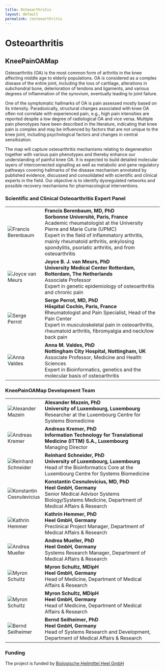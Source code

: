 ```yaml
---
title: Osteoarthritis
layout: default
permalink: /osteoarthritis
---
```


# Osteoarthritis

## KneePainOAMap

Osteoarthritis (OA) is the most common form of arthritis in the knee affecting middle age to elderly populations. OA is considered as a complex disease of the entire joint, including the loss of cartilage, alterations in subchondral bone, deterioration of tendons and ligaments, and various degrees of inflammation of the synovium, eventually leading to joint failure.  

One of the symptomatic hallmarks of OA is pain assessed mostly based on its intensity. Paradoxically, structural changes associated with knee OA often not correlate with experienced pain, e.g., high pain intensities are reported despite a low degree of radiological OA and vice versa. Multiple pain phenotypes have been described in the literature, indicating that knee pain is complex and may be influenced by factors that are not unique to the knee joint, including psychological factors and changes in central sensitization.  

The map will capture osteoarthritis mechanisms relating to degeneration together with various pain phenotypes and thereby enhance our understanding of painful knee OA. It is expected to build detailed molecular layers of interconnected signalling as well as metabolic and gene regulatory pathways covering hallmarks of the disease mechanism annotated by published evidence, discussed and consolidated with scientific and clinical experts in the field. Our objective is to identify dysregulated networks and possible recovery mechanisms for pharmacological interventions.  

### Scientific and Clinical Osteoarthritis Expert Panel

<table>
<tr>
<td style="width: 105px;"><img src="../images/team/FrancisBerenbaum.jpg" alt="Francis Berenbaum"/></td>
<td><strong>Francis Berenbaum, MD, PhD</strong><br /><strong>Sorbonne Université, Paris, France</strong><br />Academic rheumatologist at the University Pierre and Marie Curie (UPMC)<br />Expert in the field of inflammatory arthritis, mainly rheumatoid arthritis, ankylosing spondylitis, psoriatic arthritis, and from osteoarthritis</td>
</tr>
<tr>
<td style="width: 105px;"><img src="../images/team/JoycevanMeurs.jpg" alt="Joyce van Meurs"/></td>
<td><strong>Joyce B. J. van Meurs, PhD</strong><br /><strong>University Medical Center Rotterdam, Rotterdam, The Netherlands</strong><br />
Associate Professor<br />Expert in genetic epidemiology of osteoarthritis and chronic pain</td>
</tr>
<tr>
<td style="width: 105px;"><img src="../images/team/SergePerrot.jpg" alt="Serge Perrot"/></td>
<td><strong>Serge Perrot, MD, PhD</strong><br /><strong>Hôspital Cochin, Paris, France</strong><br />
Rheumatologist and Pain Specialist, Head of the Pain Center<br /><!--Professor of Clinical Pharmacology, Paris Descartes University<br />-->Expert in musculoskeletal pain in osteoarthritis, rheumatoid arthritis, fibromyalgia and neck/low back pain</td>
</tr>
<tr>
<td style="width: 105px;"><img src="../images/team/AnnaValdes.jpg" alt="Anna Valdes"/></td>
<td><strong>Anna M. Valdes, PhD</strong><br /><strong>Nottingham City Hospital, Nottingham, UK</strong><br />
Associate Professor, Medicine and Health Sciences<br />Expert in Bioinformatics, genetics and the molecular basis of osteoarthritis</td>
</tr>
</table>

### KneePainOAMap Development Team

<table>
<tr>
<td style="width: 105px;"><img src="../images/team/AlexanderMazein.jpg" alt="Alexander Mazein" /></td>
<td><strong>Alexander Mazein, PhD</strong><br /><strong>University of Luxembourg, Luxembourg</strong><br />
Researcher at the Luxembourg Centre for Systems Biomedicine</td>
</tr>
<tr>
<td><img src="../images/team/AndreasKremer.jpg" alt="Andreas Kremer" /></td>
<td><strong>Andreas Kremer, PhD</strong><br /><strong>Information Technology for Translational Medicine (ITTM) S.A., Luxembourg
</strong><br />Managing Director<br /></td>
</tr>
<tr>
<td><img src="../images/team/ReinhardSchneider.jpg" alt="Reinhard Schneider" /></td>
<td><strong>Reinhard Schneider, PhD</strong><br /><strong>University of Luxembourg, Luxembourg
</strong><br />Head of the Bioinformatics Core at the Luxembourg Centre for Systems Biomedicine<br /></td>
</tr>
<tr>
<td><img src="../images/team/KonstantinCesnulevicius.jpg" alt="Konstantin Cesnulevicius" /></td>
<td><strong>Konstantin Cesnulevicius, MD, PhD</strong><br /><strong>Heel GmbH, Germany
</strong><br />Senior Medical Advisor Systems Biology/Systems Medicine, Department of Medical Affairs & Research<br /></td>
</tr>
<tr>
<td><img src="../images/team/KathrinHemmer.jpg" alt="Kathrin Hemmer" /></td>
<td><strong>Kathrin Hemmer, PhD</strong><br /><strong>Heel GmbH, Germany
</strong><br />Preclinical Project Manager, Department of Medical Affairs & Research<br /></td>
</tr>
<tr>
<td><img src="../images/team/AndreaMueller.jpg" alt="Andrea Mueller" /></td>
<td><strong>Andrea Mueller, PhD</strong><br /><strong>Heel GmbH, Germany
</strong><br />Systems Research Manager, Department of Medical Affairs & Research<br /></td>
</tr>
<tr>
<td><img src="../images/team/MyronSchultz.jpg" alt="Myron Schultz" /></td>
<td><strong>Myron Schultz, MDipH</strong><br /><strong>Heel GmbH, Germany
</strong><br />Head of Medicine, Department of Medical Affairs & Research<br /></td>
</tr>
<tr>
<td><img src="../images/team/MyronSchultz.jpg" alt="Myron Schultz" /></td>
<td><strong>Myron Schultz, MDipH</strong><br /><strong>Heel GmbH, Germany
</strong><br />Head of Medicine, Department of Medical Affairs & Research<br /></td>
</tr>
<tr>
<td><img src="../images/team/BerndSeilheimer.jpg" alt="Bernd Seilheimer" /></td>
<td><strong>Bernd Seilheimer, PhD</strong><br /><strong>Heel GmbH, Germany
</strong><br />Head of Systems Research and Development, Department of Medical Affairs & Research<br /></td>
</tr>
</table>

### Funding

The project is funded by [Biologische Heilmittel Heel GmbH](https://www.heel.de)

